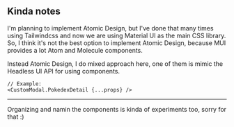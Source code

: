 ## Kinda notes

I'm planning to implement Atomic Design, but I've done that many times using Tailwindcss and now we are using Material UI as the main CSS library. So, I think it's not the best option to implement Atomic Design, because MUI provides a lot Atom and Molecule components.

Instead Atomic Design, I do mixed approach here, one of them is mimic the Headless UI API for using components.

```
// Example:
<CustomModal.PokedexDetail {...props} />
```

---

Organizing and namin the components is kinda of experiments too, sorry for that :)
